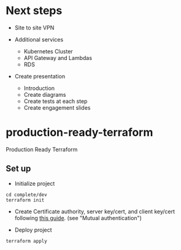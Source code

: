 # Next steps
- Site to site VPN

- Additional services
  - Kubernetes Cluster
  - API Gateway and Lambdas
  - RDS
- Create presentation
  - Introduction
  - Create diagrams
  - Create tests at each step
  - Create engagement slides


# production-ready-terraform
Production Ready Terraform

## Set up
- Initialize project
```
cd complete/dev
terraform init
```

- Create Certificate authority, server key/cert, and client key/cert following [this guide](https://docs.aws.amazon.com/vpn/latest/clientvpn-admin/client-authentication.html). (see "Mutual authentication")

- Deploy project
```
terraform apply
```
